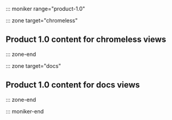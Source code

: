 ::: moniker range="product-1.0"

::: zone target="chromeless"

## Product 1.0 content for chromeless views

::: zone-end

::: zone target="docs"

## Product 1.0 content for docs views

::: zone-end

::: moniker-end
